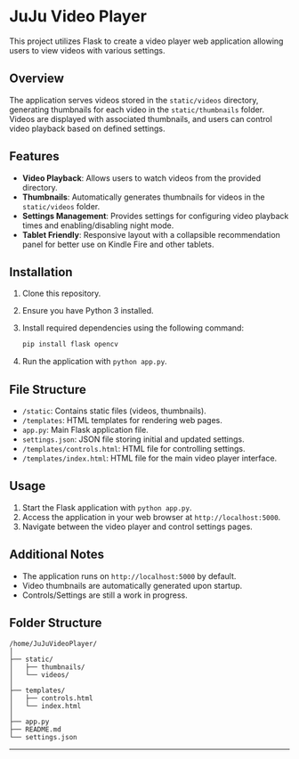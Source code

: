 # JuJu Video Player

This project utilizes Flask to create a video player web application allowing users to view videos with various settings.

## Overview

The application serves videos stored in the `static/videos` directory, generating thumbnails for each video in the `static/thumbnails` folder. Videos are displayed with associated thumbnails, and users can control video playback based on defined settings.

## Features

- **Video Playback**: Allows users to watch videos from the provided directory.
- **Thumbnails**: Automatically generates thumbnails for videos in the `static/videos` folder.
- **Settings Management**: Provides settings for configuring video playback times and enabling/disabling night mode.
- **Tablet Friendly**: Responsive layout with a collapsible recommendation panel for better use on Kindle Fire and other tablets.

## Installation

1. Clone this repository.
2. Ensure you have Python 3 installed.
3. Install required dependencies using the following command:

    ```bash
    pip install flask opencv
    ```

4. Run the application with `python app.py`.

## File Structure

- `/static`: Contains static files (videos, thumbnails).
- `/templates`: HTML templates for rendering web pages.
- `app.py`: Main Flask application file.
- `settings.json`: JSON file storing initial and updated settings.
- `/templates/controls.html`: HTML file for controlling settings.
- `/templates/index.html`: HTML file for the main video player interface.

## Usage

1. Start the Flask application with `python app.py`.
2. Access the application in your web browser at `http://localhost:5000`.
3. Navigate between the video player and control settings pages.

## Additional Notes

- The application runs on `http://localhost:5000` by default.
- Video thumbnails are automatically generated upon startup.
- Controls/Settings are still a work in progress.

## Folder Structure

```
/home/JuJuVideoPlayer/
│
├── static/
│   ├── thumbnails/
│   └── videos/
│
├── templates/
│   ├── controls.html
│   └── index.html
│
├── app.py
├── README.md
└── settings.json
```

---
